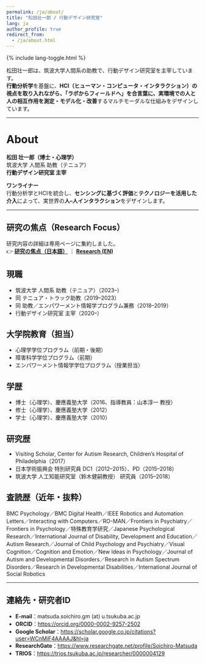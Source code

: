 ```yaml
---
permalink: /ja/about/
title: "松田壮一郎 / 行動デザイン研究室"
lang: ja
author_profile: true
redirect_from:
  - /ja/about.html
---
```

{% include lang-toggle.html %}


<!-- ここから本文（日本語のAbout） -->
松田壮一郎は、筑波大学人間系の助教で、行動デザイン研究室を主宰しています。  
**行動分析学**を基盤に、**HCI（ヒューマン・コンピュータ・インタラクション）**の視点を取り入れながら、**「ラボからフィールドへ」**を合言葉に、実環境での**人と人の相互作用を測定・モデル化・改善**するマルチモーダルな仕組みをデザインしています。

---

# About

**松田 壮一郎（博士・心理学）**  
筑波大学 人間系 助教（テニュア）  
**行動デザイン研究室 主宰**

**ワンライナー**  
行動分析学とHCIを統合し、**センシングに基づく評価**と**テクノロジーを活用した介入**によって、実世界の**人–人インタラクション**をデザインします。

---

## 研究の焦点（Research Focus）

研究内容の詳細は専用ページに集約しました。  
👉 **[研究の焦点（日本語）](/ja/research/)** ｜ **[Research (EN)](/research/)**

## 現職
- 筑波大学 人間系 助教（テニュア）（2023–）  
- 同 テニュア・トラック助教（2019–2023）  
- 同 助教／エンパワーメント情報学プログラム兼務（2018–2019）  
- 行動デザイン研究室 主宰（2020–）

## 大学院教育（担当）
- 心理学学位プログラム（前期・後期）  
- 障害科学学位プログラム（前期）  
- エンパワーメント情報学学位プログラム（授業担当）

## 学歴
- 博士（心理学）、慶應義塾大学（2016、指導教員：山本淳一 教授）  
- 修士（心理学）、慶應義塾大学（2012）  
- 学士（心理学）、慶應義塾大学（2010）

## 研究歴
- Visiting Scholar, Center for Autism Research, Children’s Hospital of Philadelphia（2017）  
- 日本学術振興会 特別研究員 DC1（2012–2015）、PD（2015–2018）  
- 筑波大学 人工知能研究室（鈴木健嗣教授） 研究員（2015–2018）

## 査読歴（近年・抜粋）
BMC Psychology／BMC Digital Health／IEEE Robotics and Automation Letters／Interacting with Computers／RO-MAN／Frontiers in Psychiatry／Frontiers in Psychology／特殊教育学研究／Japanese Psychological Research／International Journal of Disability, Development and Education／Autism Research／Journal of Child Psychology and Psychiatry／Visual Cognition／Cognition and Emotion／New Ideas in Psychology／Journal of Autism and Developmental Disorders／Research in Autism Spectrum Disorders／Research in Developmental Disabilities／International Journal of Social Robotics

---

## 連絡先・研究者ID
- **E-mail**：matsuda.soichiro.gm (at) u.tsukuba.ac.jp  
- **ORCID**：<https://orcid.org/0000-0002-9257-2502>  
- **Google Scholar**：<https://scholar.google.co.jp/citations?user=WCnMiF4AAAAJ&hl=ja>  
- **ResearchGate**：<https://www.researchgate.net/profile/Soichiro-Matsuda>  
- **TRIOS**：<https://trios.tsukuba.ac.jp/researcher/0000004129>
